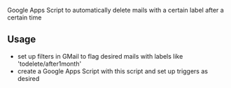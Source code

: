 Google Apps Script to automatically delete mails with a certain label after a certain time

Usage
-----

- set up filters in GMail to flag desired mails with labels like 'todelete/after1month'
- create a Google Apps Script with this script and set up triggers as desired